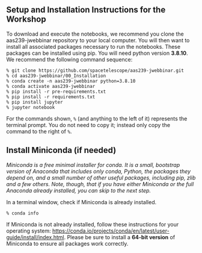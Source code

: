 ## Setup and Installation Instructions for the Workshop


To download and execute the notebooks, we recommend you clone the 
aas239-jwebbinar repository to your local computer. 
You will then want to install all associated packages necessary to run the notebooks. 
These packages can be installed using pip.
You will need python version **3.8.10**. We recommend the 
following command sequence:

```   
% git clone https://github.com/spacetelescope/aas239-jwebbinar.git
% cd aas239-jwebbinar/00_Installation
% conda create -n aas239-jwebbinar python=3.8.10
% conda activate aas239-jwebbinar
% pip install -r pre-requirements.txt
% pip install -r requirements.txt
% pip install jupyter
% jupyter notebook
```

For the commands shown, `%` (and anything to the left of it) represents the
terminal prompt. You do not need to copy it; instead only copy the command to the
right of `%`.

## Install Miniconda (if needed)

*Miniconda is a free minimal installer for conda. It is a small, bootstrap
version of Anaconda that includes only conda, Python, the packages they depend
on, and a small number of other useful packages, including pip, zlib and a few
others. Note, though, that if you have either Miniconda or the full Anaconda
already installed, you can skip to the next step.*

In a terminal window, check if Miniconda is already installed.

    % conda info

If Miniconda is not already installed, follow these instructions for your
operating system: https://conda.io/projects/conda/en/latest/user-guide/install/index.html.
Please be sure to install a **64-bit version** of Miniconda to ensure all packages work correctly.


